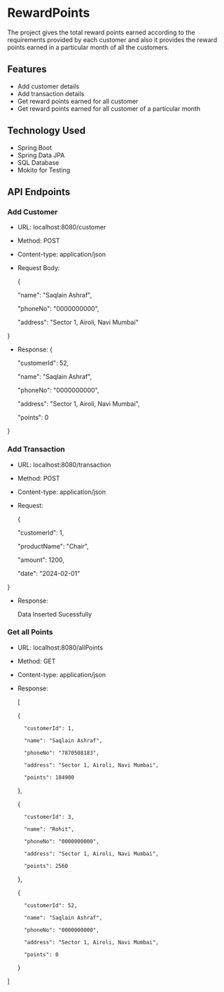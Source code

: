 # RewardPoints
The project gives the total reward points earned according to the requirements provided by each customer and also it provides the reward points earned in a particular month of all the customers.
## Features
- Add customer details
- Add transaction details
- Get reward points earned for all customer
- Get reward points earned for all customer of a particular month
## Technology Used
- Spring Boot
- Spring Data JPA
- SQL Database
- Mokito for Testing
## API Endpoints
### Add Customer
- URL: localhost:8080/customer
- Method: POST
- Content-type: application/json
- Request Body:

  {
  
    "name": "Saqlain Ashraf",
  
    "phoneNo": "0000000000",
  
    "address": "Sector 1, Airoli, Navi Mumbai"

}
- Response:
  {
  
    "customerId": 52,
  
    "name": "Saqlain Ashraf",
  
    "phoneNo": "0000000000",
  
    "address": "Sector 1, Airoli, Navi Mumbai",
  
    "points": 0
  
}
### Add Transaction
- URL: localhost:8080/transaction
- Method: POST
- Content-type: application/json
- Request:
  
  {
  
    "customerId": 1,
  
    "productName": "Chair",
  
    "amount": 1200,
  
    "date": "2024-02-01"
  
}
- Response:

  Data Inserted Sucessfully

### Get all Points
- URL: localhost:8080/allPoints
- Method: GET
- Content-type: application/json
- Response:
  
  [
  
    {
  
        "customerId": 1,
  
        "name": "Saqlain Ashraf",
  
        "phoneNo": "7870508183",
  
        "address": "Sector 1, Airoli, Navi Mumbai",
  
        "points": 184900
  
    },
  
    {
  
        "customerId": 3,
  
        "name": "Rohit",
  
        "phoneNo": "0000000000",
  
        "address": "Sector 1, Airoli, Navi Mumbai",
  
        "points": 2560
  
    },
  
    {
  
        "customerId": 52,
  
        "name": "Saqlain Ashraf",
  
        "phoneNo": "0000000000",
  
        "address": "Sector 1, Airoli, Navi Mumbai",
  
        "points": 0
  
    }
  
]
